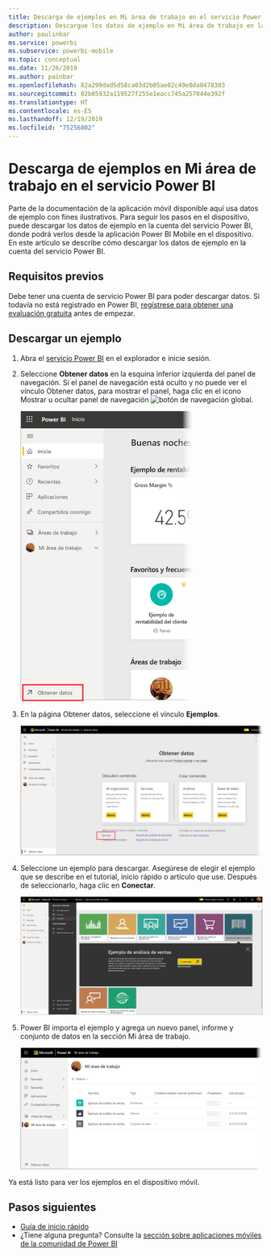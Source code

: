 ```yaml
---
title: Descarga de ejemplos en Mi área de trabajo en el servicio Power BI
description: Descargue los datos de ejemplo en Mi área de trabajo en la cuenta del servicio Power BI para usarlos en los tutoriales de aplicaciones móviles.
author: paulinbar
ms.service: powerbi
ms.subservice: powerbi-mobile
ms.topic: conceptual
ms.date: 11/26/2019
ms.author: painbar
ms.openlocfilehash: 82a299dad5d58ca03d2b05ae02c49e0da0478303
ms.sourcegitcommit: 02b05932a119527f255e1eacc745a257044e392f
ms.translationtype: HT
ms.contentlocale: es-ES
ms.lasthandoff: 12/19/2019
ms.locfileid: "75256802"
---
```

# <a name="downloading-samples-to-my-workspace-in-the-power-bi-service"></a>Descarga de ejemplos en Mi área de trabajo en el servicio Power BI

Parte de la documentación de la aplicación móvil disponible aquí usa datos de ejemplo con fines ilustrativos. Para seguir los pasos en el dispositivo, puede descargar los datos de ejemplo en la cuenta del servicio Power BI, donde podrá verlos desde la aplicación Power BI Mobile en el dispositivo. En este artículo se describe cómo descargar los datos de ejemplo en la cuenta del servicio Power BI. 

## <a name="prerequisites"></a>Requisitos previos

Debe tener una cuenta de servicio Power BI para poder descargar datos. Si todavía no está registrado en Power BI, [regístrese para obtener una evaluación gratuita](https://app.powerbi.com/signupredirect?pbi_source=web) antes de empezar.

## <a name="download-a-sample"></a>Descargar un ejemplo

1. Abra el [servicio Power BI](https://app.powerbi.com) en el explorador e inicie sesión.

2. Seleccione **Obtener datos** en la esquina inferior izquierda del panel de navegación. Si el panel de navegación está oculto y no puede ver el vínculo Obtener datos, para mostrar el panel, haga clic en el icono Mostrar u ocultar panel de navegación ![botón de navegación global](./media/mobile-apps-download-samples/power-bi-iphone-global-nav-button.png).  
   
    ![Obtener datos](./media/mobile-apps-download-samples/power-bi-get-data.png)

3. En la página Obtener datos, seleccione el vínculo **Ejemplos**.
   
   ![Icono de ejemplos](./media/mobile-apps-download-samples/power-bi-samples-icon.png)

4. Seleccione un ejemplo para descargar. Asegúrese de elegir el ejemplo que se describe en el tutorial, inicio rápido o artículo que use. Después de seleccionarlo, haga clic en **Conectar**.
  
   ![Selección de Conectar](./media/mobile-apps-download-samples/opportunity-connect.png)
   
5. Power BI importa el ejemplo y agrega un nuevo panel, informe y conjunto de datos en la sección Mi área de trabajo.
   
   ![Panel de ejemplo](./media/mobile-apps-download-samples/power-bi-service-opportunity-sample.png)
  
Ya está listo para ver los ejemplos en el dispositivo móvil.

## <a name="next-steps"></a>Pasos siguientes
* [Guía de inicio rápido](mobile-apps-quickstart-view-dashboard-report.md)
* ¿Tiene alguna pregunta? Consulte la [sección sobre aplicaciones móviles de la comunidad de Power BI](https://go.microsoft.com/fwlink/?linkid=839277)
